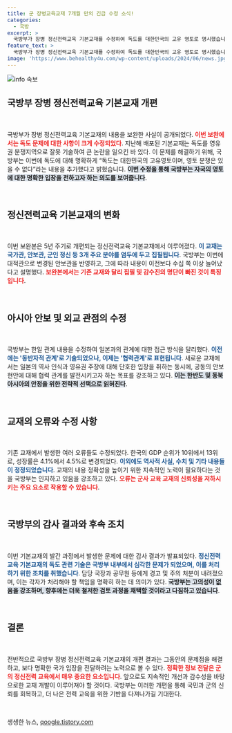 ```yaml
---
title: 군 장병교육교재 7개월 만의 긴급 수정 소식!
categories:
  - 국방
excerpt: >
  국방부가 장병 정신전력교육 기본교재를 수정하여 독도를 대한민국의 고유 영토로 명시했습니다. 일본의 역사 왜곡에 대한 대응과 NLL의 법적 실효성을 강조한 내용도 포함되었습니다. 교재의 이전 오류와 논란을 해소하기 위한 변화가 주목받고 있습니다.
feature_text: >
  국방부가 장병 정신전력교육 기본교재를 수정하여 독도를 대한민국의 고유 영토로 명시했습니다. 일본의 역사 왜곡에 대한 대응과 NLL의 법적 실효성을 강조한 내용도 포함되었습니다. 교재의 이전 오류와 논란을 해소하기 위한 변화가 주목받고 있습니다.
image: 'https://www.behealthy4u.com/wp-content/uploads/2024/06/news.jpg'
---
```


<p><img src="https://www.behealthy4u.com/wp-content/uploads/2024/06/news.jpg" alt="info 속보" /></p>

<h2 data-ke-size="size26">국방부 장병 정신전력교육 기본교재 개편</h2>

<p data-ke-size="size16">&nbsp;</p>

<p>국방부가 장병 정신전력교육 기본교재의 내용을 보완한 사실이 공개되었다. <b><span style="color: #ee2323;">이번 보완에서는 독도 문제에 대한 사항이 크게 수정되었다</span></b>. 지난해 배포된 기본교재는 독도를 영유권 분쟁지역으로 잘못 기술하여 큰 논란을 일으킨 바 있다. 이 문제를 해결하기 위해, 국방부는 이번에 독도에 대해 명확하게 “독도는 대한민국의 고유영토이며, 영토 분쟁은 있을 수 없다”라는 내용을 추가했다고 밝혔습니다. <b><span style="background-color: #21538527;">이번 수정을 통해 국방부는 자국의 영토에 대한 명확한 입장을 전하고자 하는 의도를 보여줍니다</span></b>.</p>

<p data-ke-size="size16">&nbsp;</p>

<h2 data-ke-size="size26">정신전력교육 기본교재의 변화</h2>

<p data-ke-size="size16">&nbsp;</p>

<p>이번 보완본은 5년 주기로 개편되는 정신전력교육 기본교재에서 이루어졌다. <b><span style="color: #1a5490;">이 교재는 국가관, 안보관, 군인 정신 등 3개 주요 분야를 염두에 두고 집필됩니다</span></b>. 국방부는 이번에 대적관으로 변경된 안보관을 반영하고, 그에 따라 내용이 이전보다 수십 쪽 이상 늘어났다고 설명했다. <b><span style="color: #ee2323;">보완본에서는 기존 교재와 달리 집필 및 감수진의 명단이 빠진 것이 특징입니다</span></b>.</p>

<p data-ke-size="size16">&nbsp;</p>

<h2 data-ke-size="size26">아시아 안보 및 외교 관점의 수정</h2>

<p data-ke-size="size16">&nbsp;</p>

<p>국방부는 한일 관계 내용을 수정하여 일본과의 관계에 대한 접근 방식을 달리했다. <b><span style="color: #1a5490;">이전에는 '동반자적 관계'로 기술되었으나, 이제는 '협력관계'로 표현됩니다</span></b>. 새로운 교재에서는 일본의 역사 인식과 영유권 주장에 대해 단호한 입장을 취하는 동시에, 공동의 안보 현안에 대해 협력 관계를 발전시키고자 하는 목표를 강조하고 있다. <b><span style="background-color: #21538527;">이는 한반도 및 동북아시아의 안정을 위한 전략적 선택으로 읽혀진다</span></b>.</p>

<p data-ke-size="size16">&nbsp;</p>

<h2 data-ke-size="size26">교재의 오류와 수정 사항</h2>

<p data-ke-size="size16">&nbsp;</p>

<p>기존 교재에서 발생한 여러 오류들도 수정되었다. 한국의 GDP 순위가 10위에서 13위로, 성장률은 4.1%에서 4.5%로 변경되었다. <b><span style="color: #1a5490;">이외에도 역사적 사실, 수치 및 기타 내용들이 정정되었습니다</span></b>. 교재의 내용 정확성을 높이기 위한 지속적인 노력이 필요하다는 것을 국방부는 인지하고 있음을 강조하고 있다. <b><span style="color: #ee2323;">오류는 군사 교육 교재의 신뢰성을 저하시키는 주요 요소로 작용할 수 있습니다</span></b>.</p>

<p data-ke-size="size16">&nbsp;</p>

<h2 data-ke-size="size26">국방부의 감사 결과와 후속 조치</h2>

<p data-ke-size="size16">&nbsp;</p>

<p>이번 기본교재의 발간 과정에서 발생한 문제에 대한 감사 결과가 발표되었다. <b><span style="color: #1a5490;">정신전력교육 기본교재의 독도 관련 기술은 국방부 내부에서 심각한 문제가 되었으며, 이를 처리하기 위한 조치를 취했습니다</span></b>. 담당 국장과 공무원 등에게 경고 및 주의 처분이 내려졌으며, 이는 각자가 처리해야 할 책임을 명확히 하는 데 의미가 있다. <b><span style="background-color: #21538527;">국방부는 고의성이 없음을 강조하며, 향후에는 더욱 철저한 검토 과정을 채택할 것이라고 다짐하고 있습니다</span></b>.</p>

<p data-ke-size="size16">&nbsp;</p>

<h2 data-ke-size="size26">결론</h2>

<p data-ke-size="size16">&nbsp;</p>

<p>전반적으로 국방부 장병 정신전력교육 기본교재의 개편 결과는 그동안의 문제점을 해결하고, 보다 명확한 국가 입장을 전달하려는 노력으로 볼 수 있다. <b><span style="color: #ee2323;">정확한 정보 전달은 군의 정신전력 교육에서 매우 중요한 요소입니다</span></b>. 앞으로도 지속적인 개선과 감수성을 바탕으로한 교재 개발이 이루어져야 할 것이다. 국방부는 이러한 개편을 통해 국민과 군의 신뢰를 회복하고, 더 나은 전력 교육을 위한 기반을 다져나가길 기대한다.</p>

<p data-ke-size="size16">&nbsp;</p>
생생한 뉴스, <a href="https://qoogle.tistory.com" rel="dofollow">qoogle.tistory.com</a>


